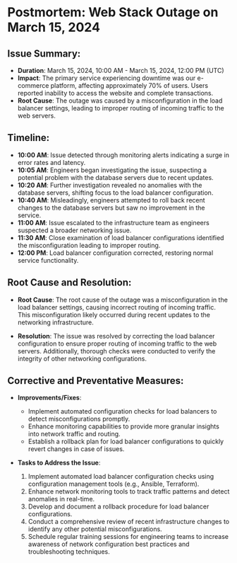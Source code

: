 # Postmortem: Web Stack Outage on March 15, 2024

## Issue Summary:

- **Duration**: March 15, 2024, 10:00 AM - March 15, 2024, 12:00 PM (UTC)
- **Impact**: The primary service experiencing downtime was our e-commerce platform, affecting approximately 70% of users. Users reported inability to access the website and complete transactions.
- **Root Cause**: The outage was caused by a misconfiguration in the load balancer settings, leading to improper routing of incoming traffic to the web servers.

## Timeline:

- **10:00 AM**: Issue detected through monitoring alerts indicating a surge in error rates and latency.
- **10:05 AM**: Engineers began investigating the issue, suspecting a potential problem with the database servers due to recent updates.
- **10:20 AM**: Further investigation revealed no anomalies with the database servers, shifting focus to the load balancer configuration.
- **10:40 AM**: Misleadingly, engineers attempted to roll back recent changes to the database servers but saw no improvement in the service.
- **11:00 AM**: Issue escalated to the infrastructure team as engineers suspected a broader networking issue.
- **11:30 AM**: Close examination of load balancer configurations identified the misconfiguration leading to improper routing.
- **12:00 PM**: Load balancer configuration corrected, restoring normal service functionality.

## Root Cause and Resolution:

- **Root Cause**: The root cause of the outage was a misconfiguration in the load balancer settings, causing incorrect routing of incoming traffic. This misconfiguration likely occurred during recent updates to the networking infrastructure.
  
- **Resolution**: The issue was resolved by correcting the load balancer configuration to ensure proper routing of incoming traffic to the web servers. Additionally, thorough checks were conducted to verify the integrity of other networking configurations.

## Corrective and Preventative Measures:

- **Improvements/Fixes**:
  - Implement automated configuration checks for load balancers to detect misconfigurations promptly.
  - Enhance monitoring capabilities to provide more granular insights into network traffic and routing.
  - Establish a rollback plan for load balancer configurations to quickly revert changes in case of issues.
  
- **Tasks to Address the Issue**:
  1. Implement automated load balancer configuration checks using configuration management tools (e.g., Ansible, Terraform).
  2. Enhance network monitoring tools to track traffic patterns and detect anomalies in real-time.
  3. Develop and document a rollback procedure for load balancer configurations.
  4. Conduct a comprehensive review of recent infrastructure changes to identify any other potential misconfigurations.
  5. Schedule regular training sessions for engineering teams to increase awareness of network configuration best practices and troubleshooting techniques.
